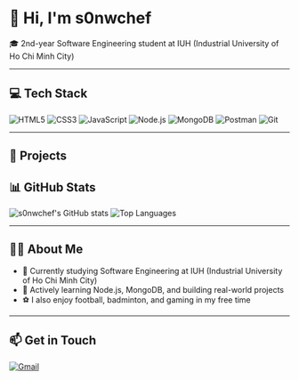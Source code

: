 # 👋 Hi, I'm s0nwchef

🎓 2nd-year Software Engineering student at IUH (Industrial University of Ho Chi Minh City)  

---

## 💻 Tech Stack

![HTML5](https://img.shields.io/badge/HTML5-E34F26?style=flat&logo=html5&logoColor=white)
![CSS3](https://img.shields.io/badge/CSS3-1572B6?style=flat&logo=css3&logoColor=white)
![JavaScript](https://img.shields.io/badge/JavaScript-F7DF1E?style=flat&logo=javascript&logoColor=black)
![Node.js](https://img.shields.io/badge/Node.js-339933?style=flat&logo=nodedotjs&logoColor=white)
![MongoDB](https://img.shields.io/badge/MongoDB-4EA94B?style=flat&logo=mongodb&logoColor=white)
![Postman](https://img.shields.io/badge/Postman-FF6C37?style=flat&logo=postman&logoColor=white)
![Git](https://img.shields.io/badge/Git-F05032?style=flat&logo=git&logoColor=white)

---

## 🚀 Projects



## 📊 GitHub Stats

![s0nwchef's GitHub stats](https://github-readme-stats.vercel.app/api?username=s0nwchef&show_icons=true&theme=radical)
![Top Languages](https://github-readme-stats.vercel.app/api/top-langs/?username=s0nwchef&layout=compact&theme=radical)

---

## 👨‍🎓 About Me

- 🏫 Currently studying Software Engineering at IUH (Industrial University of Ho Chi Minh City)
- 🌱 Actively learning Node.js, MongoDB, and building real-world projects
- ⚽ I also enjoy football, badminton, and gaming in my free time

---

## 📫 Get in Touch

[![Gmail](https://img.shields.io/badge/Gmail-D14836?style=flat&logo=gmail&logoColor=white)](mailto:nguyensonn2k5@gmail.com)
